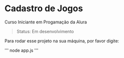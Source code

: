 # Cadastro de Jogos
Curso Iniciante em Progamação da Alura

> Status: Em desenvolvimento

Para rodar esse projeto na sua máquina, por favor digite:

'''
node app.js
'''